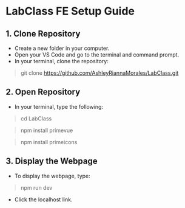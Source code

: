 # LabClass FE Setup Guide

## 1. Clone Repository
- Create a new folder in your computer.
- Open your VS Code and go to the terminal and command prompt.
- In your terminal, clone the repository:
> git clone https://github.com/AshleyRiannaMorales/LabClass.git
## 2. Open Repository
- In your terminal, type the following:
> cd LabClass

> npm install primevue

> npm install primeicons
## 3. Display the Webpage
- To display the webpage, type:
  
> npm run dev

- Click the localhost link.

